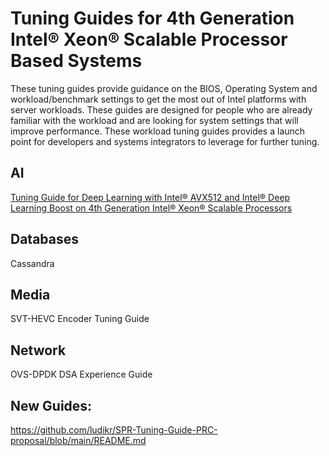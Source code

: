 # Tuning Guides for 4th Generation Intel® Xeon® Scalable Processor Based Systems

These tuning guides provide guidance on the BIOS, Operating System and workload/benchmark settings to get the most out of Intel platforms with server workloads. These guides are designed for people who are already familiar with the workload and are looking for system settings that will improve performance. These workload tuning guides provides a launch point for developers and systems integrators to leverage for further tuning.

## AI

[Tuning Guide for Deep Learning with Intel® AVX512 and Intel® Deep Learning Boost on 4th Generation Intel® Xeon® Scalable Processors](DeepLearning/spr_overview.md)

## Databases 

Cassandra

## Media

SVT-HEVC Encoder Tuning Guide

## Network

OVS-DPDK DSA Experience Guide


## New Guides:

https://github.com/ludikr/SPR-Tuning-Guide-PRC-proposal/blob/main/README.md
